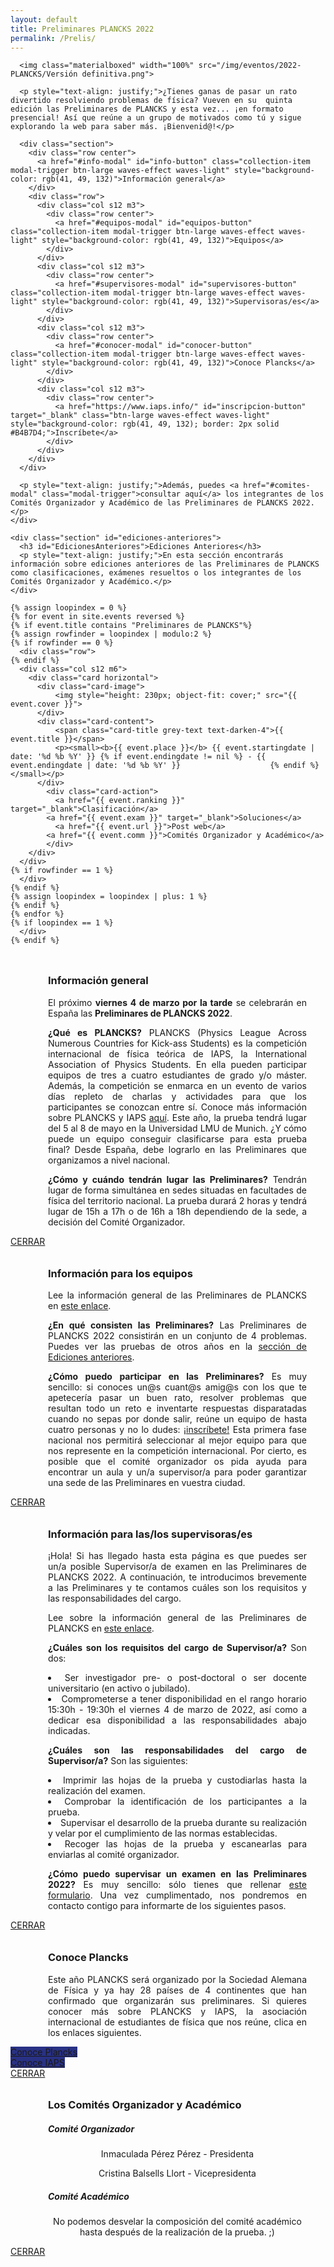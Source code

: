 ```yaml
---
layout: default
title: Preliminares PLANCKS 2022
permalink: /Prelis/
---
```


<div class="no-pad-top" id="index-page">
  <div class="container">
    <div class="section">

<!-- HEADER -->
      <img class="materialboxed" width="100%" src="/img/eventos/2022-PLANCKS/Versión definitiva.png">

<!-- INTRODUCCIÓN -->
      <p style="text-align: justify;">¿Tienes ganas de pasar un rato divertido resolviendo problemas de física? Vueven en su  quinta edición las Preliminares de PLANCKS y esta vez... ¡en formato presencial! Así que reúne a un grupo de motivados como tú y sigue explorando la web para saber más. ¡Bienvenid@!</p>

<!-- BOTONES -->
      <div class="section">
        <div class="row center">
          <a href="#info-modal" id="info-button" class="collection-item modal-trigger btn-large waves-effect waves-light" style="background-color: rgb(41, 49, 132)">Información general</a>
        </div>
        <div class="row">
          <div class="col s12 m3">
            <div class="row center">
              <a href="#equipos-modal" id="equipos-button" class="collection-item modal-trigger btn-large waves-effect waves-light" style="background-color: rgb(41, 49, 132)">Equipos</a>
            </div>
          </div>
          <div class="col s12 m3">
            <div class="row center">
              <a href="#supervisores-modal" id="supervisores-button" class="collection-item modal-trigger btn-large waves-effect waves-light" style="background-color: rgb(41, 49, 132)">Supervisoras/es</a>
            </div>
          </div>
          <div class="col s12 m3">
            <div class="row center">
              <a href="#conocer-modal" id="conocer-button" class="collection-item modal-trigger btn-large waves-effect waves-light" style="background-color: rgb(41, 49, 132)">Conoce Plancks</a>
            </div>
          </div>
          <div class="col s12 m3">
            <div class="row center">
              <a href="https://www.iaps.info/" id="inscripcion-button" target="_blank" class="btn-large waves-effect waves-light" style="background-color: rgb(41, 49, 132); border: 2px solid #B4B7D4;">Inscríbete</a>
            </div>
          </div>
        </div>
      </div>

<!-- COMITÉS -->
      <p style="text-align: justify;">Además, puedes <a href="#comites-modal" class="modal-trigger">consultar aquí</a> los integrantes de los Comités Organizador y Académico de las Preliminares de PLANCKS 2022.</p>
    </div>
      
<!-- EDICIONES ANTERIORES -->
    <div class="section" id="ediciones-anteriores">
      <h3 id="EdicionesAnteriores">Ediciones Anteriores</h3>
      <p style="text-align: justify;">En esta sección encontrarás información sobre ediciones anteriores de las Preliminares de PLANCKS como clasificaciones, exámenes resueltos o los integrantes de los Comités Organizador y Académico.</p>
    </div>
      
    {% assign loopindex = 0 %}
    {% for event in site.events reversed %}
    {% if event.title contains "Preliminares de PLANCKS"%}
    {% assign rowfinder = loopindex | modulo:2 %}
    {% if rowfinder == 0 %}
      <div class="row">
    {% endif %}
      <div class="col s12 m6">
        <div class="card horizontal">
          <div class="card-image">
    	      <img style="height: 230px; object-fit: cover;" src="{{ event.cover }}">
          </div>
          <div class="card-content">
        	  <span class="card-title grey-text text-darken-4">{{ event.title }}</span>
        	  <p><small><b>{{ event.place }}</b> {{ event.startingdate | date: '%d %b %Y' }} {% if event.endingdate != nil %} - {{ event.endingdate | date: '%d %b %Y' }}                    {% endif %} </small></p>
          </div>
        	<div class="card-action">
        	  <a href="{{ event.ranking }}" target="_blank">Clasificación</a>
            <a href="{{ event.exam }}" target="_blank">Soluciones</a>
        	  <a href="{{ event.url }}">Post web</a>
            <a href="{{ event.comm }}">Comités Organizador y Académico</a>
        	</div>
        </div>
      </div>
    {% if rowfinder == 1 %}
      </div>
    {% endif %}
    {% assign loopindex = loopindex | plus: 1 %}
    {% endif %}
    {% endfor %}
    {% if loopindex == 1 %}
      </div>
    {% endif %}
      
  </div>
</div>


<!-- INFO MODAL -->
<div id="info-modal" class="modal">
  <div class="modal-content-tight">
    <div class="section" style="padding-left: 30px; padding-right: 30px;">
      <div class="row center" style="padding-left: 30px; padding-top: 10px;">
        <h3 class="justify">Información general</h3>
        <p style="text-align: justify;">El próximo <strong>viernes 4 de marzo por la tarde</strong> se celebrarán en España las <strong>Preliminares de PLANCKS 2022</strong>.</p>
        <p style="text-align: justify;"><strong>¿Qué es PLANCKS?</strong> PLANCKS (Physics League Across Numerous Countries for Kick-ass Students) es la competición internacional de física teórica de IAPS, la International Association of Physics Students. En ella pueden participar equipos de tres a cuatro estudiantes de grado y/o máster. Además, la competición se enmarca en un evento de varios días repleto de charlas y actividades para que los participantes se conozcan entre sí. Conoce más información sobre PLANCKS y IAPS <a href="#conocer-modal" class="modal-trigger">aquí</a>. Este año, la prueba tendrá lugar del 5 al 8 de mayo en la Universidad LMU de Munich. ¿Y cómo puede un equipo conseguir clasificarse para esta prueba final? Desde España, debe lograrlo en las Preliminares que organizamos a nivel nacional.</p>
        <p style="text-align: justify;"><strong>¿Cómo y cuándo tendrán lugar las Preliminares?</strong> Tendrán lugar de forma simultánea en sedes situadas en facultades de física del territorio nacional. La prueba durará 2 horas y tendrá lugar de 15h a 17h o de 16h a 18h dependiendo de la sede, a decisión del Comité Organizador.</p>
      </div>
    </div>
  </div>
  <div class="modal-footer">
    <a href="#!" class="modal-close waves-effect waves-green btn-flat">CERRAR</a>
  </div>
</div>

<!-- EQUIPOS MODAL -->
<div id="equipos-modal" class="modal">
  <div class="modal-content-tight">
    <div class="section" style="padding-left: 30px; padding-right: 30px;">
      <div class="row center" style="padding-left: 30px; padding-top: 10px;">
        <h3 class="justify">Información para los equipos</h3>
        <p style="text-align: justify;">Lee la información general de las Preliminares de PLANCKS en <a href="#info-modal" class="modal-trigger">este enlace</a>.</p>
        <p style="text-align: justify;"><strong>¿En qué consisten las Preliminares?</strong> Las Preliminares de PLANCKS 2022 consistirán en un conjunto de 4 problemas. Puedes ver las pruebas de otros años en la <a class="modal-close waves-effect waves-green" href="#ediciones-anteriores">sección de Ediciones anteriores</a>.</p>
        <p style="text-align: justify;"><strong>¿Cómo puedo participar en las Preliminares?</strong> Es muy sencillo: si conoces un@s cuant@s amig@s con los que te apetecería pasar un buen rato, resolver problemas que resultan todo un reto e inventarte respuestas disparatadas cuando no sepas por donde salir, reúne un equipo de hasta cuatro personas y no lo dudes: <a href="https://www.iaps.info/" id="inscripcion-button" target="_blank">¡inscríbete!</a> Esta primera fase nacional nos permitirá seleccionar al mejor equipo para que nos represente en la competición internacional. Por cierto, es posible que el comité organizador os pida ayuda para encontrar un aula y un/a supervisor/a para poder garantizar una sede de las Preliminares en vuestra ciudad.</p>
      </div>
    </div>
  </div>
  <div class="modal-footer">
    <a href="#!" class="modal-close waves-effect waves-green btn-flat">CERRAR</a>
  </div>
</div>

<!-- SUPERVISORES MODAL -->
<div id="supervisores-modal" class="modal">
  <div class="modal-content-tight">
    <div class="section" style="padding-left: 30px; padding-right: 30px;">
      <div class="row center" style="padding-left: 30px; padding-top: 10px;">
        <h3 class="justify">Información para las/los supervisoras/es</h3>
        <p style="text-align: justify;">¡Hola! Si has llegado hasta esta página es que puedes ser un/a posible Supervisor/a de examen en las Preliminares de PLANCKS 2022. A continuación, te introducimos brevemente a las Preliminares y te contamos cuáles son los requisitos y las responsabilidades del cargo.</p>
        <p style="text-align: justify;">Lee sobre la información general de las Preliminares de PLANCKS en <a href="#info-modal" class="modal-trigger">este enlace</a>.</p>
        <p style="text-align: justify;"><strong>¿Cuáles son los requisitos del cargo de Supervisor/a?</strong> Son dos:</p>
        <list class="a">
          <li style="text-align: justify;">Ser investigador pre- o post-doctoral o ser docente universitario (en activo o jubilado).</li>
          <li style="text-align: justify;">Comprometerse a tener disponibilidad en el rango horario 15:30h - 19:30h el viernes 4 de marzo de 2022, así como a dedicar esa disponibilidad a las responsabilidades abajo indicadas.</li>
        </list>
        <p style="text-align: justify;"><strong>¿Cuáles son las responsabilidades del cargo de Supervisor/a?</strong> Son las siguientes:</p>
        <list class="a">
          <li style="text-align: justify;">Imprimir las hojas de la prueba y custodiarlas hasta la realización del examen.</li>
          <li style="text-align: justify;">Comprobar la identificación de los participantes a la prueba.</li>
          <li style="text-align: justify;">Supervisar el desarrollo de la prueba durante su realización y velar por el cumplimiento de las normas establecidas.</li>
          <li style="text-align: justify;">Recoger las hojas de la prueba y escanearlas para enviarlas al comité organizador.</li>
        </list>
        <p style="text-align: justify;"><strong>¿Cómo puedo supervisar un examen en las Preliminares 2022?</strong> Es muy sencillo: sólo tienes que rellenar <a href="https://www.iaps.info/" id="inscripcion-button" target="_blank">este formulario</a>. Una vez cumplimentado, nos pondremos en contacto contigo para informarte de los siguientes pasos.</p>
      </div>
    </div>
  </div>
  <div class="modal-footer">
    <a href="#!" class="modal-close waves-effect waves-green btn-flat">CERRAR</a>
  </div>
</div>

<!-- CONOCER MODAL -->
<div id="conocer-modal" class="modal">
  <div class="modal-content-tight">
    <div class="section" style="padding-left: 30px; padding-right: 30px;">
      <div class="row center" style="padding-left: 30px; padding-top: 10px;">
        <h3 class="justify">Conoce Plancks </h3>
        <p style="text-align: justify;">
          Este año PLANCKS será organizado por la Sociedad Alemana de Física y ya hay 28 países de 4 continentes que han confirmado que organizarán sus preliminares. Si quieres conocer más sobre PLANCKS y IAPS, la asociación internacional de estudiantes de física que nos reúne, clica en los enlaces siguientes.
        </p>
      </div>
    </div>
    <div class="section">
      <div class="row center">
        <div class="col s12 m6">
          <div class="row center">
            <a href="https://www.dpg-physik.de/vereinigungen/fachuebergreifend/ak/akjdpg/events/wettbewerbe/plancks" target="_blank" id="plancks-button" class="btn-large waves-effect waves-light" style="background-color: rgb(41, 49, 132)">Conoce Plancks</a>
          </div>
        </div>
        <div class="col s12 m6">
          <div class="row center">
            <a href="https://www.iaps.info/" target="_blank" id="iaps-button" class="btn-large waves-effect waves-light" style="background-color: rgb(41, 49, 132)">Conoce IAPS</a>
          </div>
        </div>
      </div>
    </div>
  </div>
  <div class="modal-footer">
    <a href="#!" class="modal-close waves-effect waves-green btn-flat">CERRAR</a>
  </div>
</div>

<!-- COMITÉS MODAL-->
<div id="comites-modal" class="modal">
  <div class="modal-content-tight">
    <div class="section" style="padding-left: 30px; padding-right: 30px;">
      <div class="row center" style="padding-left: 30px; padding-top: 10px;">
        <h3 class="justify">Los Comités Organizador y Académico</h3>
        <div class="row">
          <div class="col s12 m6">
            <div class="icon-block">
              <h5 class="center">Comité Organizador</h5>
              <p align="center">Inmaculada Pérez Pérez - Presidenta</p>
              <p align="center">Cristina Balsells Llort - Vicepresidenta</p>
              <p align="center"></p>
            </div>
          </div>
          <div class="col s12 m6">
            <div class="icon-block">
              <h5 class="center">Comité Académico</h5>
              <p align="center">No podemos desvelar la composición del comité académico hasta después de la realización de la prueba. ;)</p>
              <p align="center"></p>
              <p align="center"></p>
              <p align="center"></p>
            </div>
          </div>
        </div>
      </div>
    </div>
  </div>
  <div class="modal-footer">
    <a href="#!" class="modal-close waves-effect waves-green btn-flat">CERRAR</a>
  </div>
</div>
